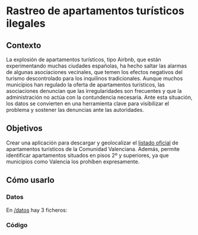 # Rastreo de apartamentos turísticos ilegales
## Contexto
La explosión de apartamentos turísticos, tipo Airbnb,  que están experimentando muchas ciudades españolas, ha hecho saltar las alarmas de algunas asociaciones vecinales, que temen los efectos negativos del turismo descontrolado para los inquilinos tradicionales. Aunque muchos municipios han regulado la oferta de apartamentos turísticos, las asociaciones denuncian que las irregularidades son frecuentes y que la administración no actúa con la contundencia necesaria. Ante esta situación, los datos se convierten en  una herramienta clave para visibilizar el problema y sostener las denuncias ante las autoridades.
## Objetivos
Crear una aplicación para descargar y geolocalizar el [listado oficial](https://www.turisme.gva.es/opencms/opencms/turisme/es/contents/tramitacion/empresa_turistica/faq_preguntas_frecuentes_viviendas_turisticas.html) de apartamentos turísticos de la Comunidad Valenciana. Además, permite identificar apartamentos situados en pisos 2º y superiores, ya que municipios como Valencia los prohíben expresamente.
## Cómo usarlo
### Datos
En [/datos](https://github.com/datos-solidarios/rastreo-apartamentos-turisticos-irregulares/edit/master/) hay 3 ficheros:

### Código
